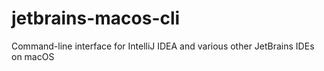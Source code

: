 # jetbrains-macos-cli
Command-line interface for IntelliJ IDEA and various other JetBrains IDEs on macOS
